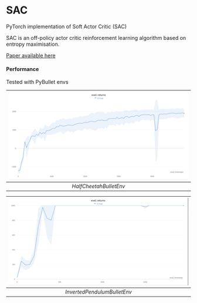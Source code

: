 # SAC
PyTorch implementation of Soft Actor Critic (SAC)

SAC is an off-policy actor critic reinforcement learning algorithm based on entropy maximisation.

[Paper available here](https://arxiv.org/abs/1801.01290)

#### Performance 
Tested with PyBullet envs

|![cheeetah](./plots/cheetah_sac.png)|
|:--:|
|*HalfCheetahBulletEnv*|

|![pendulum](./plots/pendulum_sac.png)|
|:--:|
|*InvertedPendulumBulletEnv*|
